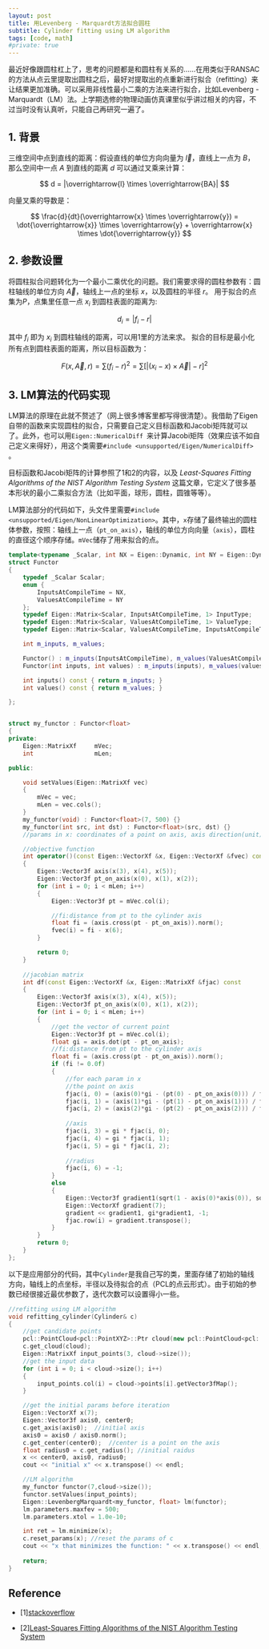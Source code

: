 ```yaml
---
layout: post
title: 用Levenberg - Marquardt方法拟合圆柱
subtitle: Cylinder fitting using LM algorithm
tags: [code, math]
#private: true
---
```


<head>
    <script src="https://cdn.mathjax.org/mathjax/latest/MathJax.js?config=TeX-AMS-MML_HTMLorMML" type="text/javascript"></script>
    <script type="text/x-mathjax-config">
        MathJax.Hub.Config({
            tex2jax: {
            skipTags: ['script', 'noscript', 'style', 'textarea', 'pre'],
            inlineMath: [['$','$']]
            }
        });
    </script>
</head>


最近好像跟圆柱杠上了，思考的问题都是和圆柱有关系的……在用类似于RANSAC的方法从点云里提取出圆柱之后，最好对提取出的点重新进行拟合（refitting）来让结果更加准确。可以采用非线性最小二乘的方法来进行拟合，比如Levenberg - Marquardt（LM）法。上学期选修的物理动画仿真课里似乎讲过相关的内容，不过当时没有认真听，只能自己再研究一遍了。

## 1. 背景
三维空间中点到直线的距离：假设直线的单位方向向量为 $\overrightarrow{l}$，直线上一点为 $B$，那么空间中一点 $A$ 到直线的距离 $d$ 可以通过叉乘来计算：

$$ d = |\overrightarrow{l} \times \overrightarrow{BA}| $$

向量叉乘的导数是：

$$ \frac{d}{dt}(\overrightarrow{x} \times \overrightarrow{y})  = \dot{\overrightarrow{x}} \times \overrightarrow{y} + \overrightarrow{x} \times \dot{\overrightarrow{y}} $$

## 2. 参数设置
将圆柱拟合问题转化为一个最小二乘优化的问题。我们需要求得的圆柱参数有：圆柱轴线的单位方向 $\overrightarrow{A}$，轴线上一点的坐标 $x$，以及圆柱的半径 $r$。
用于拟合的点集为$P$，点集里任意一点 $x_i$ 到圆柱表面的距离为:

$$ d_i =|f_i - r| $$

其中 $f_i$ 即为 $x_i$ 到圆柱轴线的距离，可以用1里的方法来求。
拟合的目标是最小化所有点到圆柱表面的距离，所以目标函数为：

$$ F(x,\overrightarrow{A},r) = \sum(f_i-r)^2 = \sum[|(x_i-x) \times \overrightarrow{A}| - r]^2 $$

## 3. LM算法的代码实现
LM算法的原理在此就不赘述了（网上很多博客里都写得很清楚）。我借助了Eigen自带的函数来实现圆柱的拟合，只需要自己定义目标函数和Jacobi矩阵就可以了。此外，也可以用`Eigen::NumericalDiff `来计算Jacobi矩阵（效果应该不如自己定义来得好），用这个类需要`#include <unsupported/Eigen/NumericalDiff>
`。

目标函数和Jacobi矩阵的计算参照了1和2的内容，以及 *Least-Squares Fitting Algorithms of the NIST Algorithm Testing System* 这篇文章，它定义了很多基本形状的最小二乘拟合方法（比如平面，球形，圆柱，圆锥等等）。

LM算法部分的代码如下，头文件里需要`#include <unsupported/Eigen/NonLinearOptimization>`。其中，`x`存储了最终输出的圆柱体参数，按照：轴线上一点（`pt_on_axis`），轴线的单位方向向量（`axis`），圆柱的直径这个顺序存储。`mVec`储存了用来拟合的点。
```c++
template<typename _Scalar, int NX = Eigen::Dynamic, int NY = Eigen::Dynamic>
struct Functor
{
	typedef _Scalar Scalar;
	enum {
		InputsAtCompileTime = NX,
		ValuesAtCompileTime = NY
	};
	typedef Eigen::Matrix<Scalar, InputsAtCompileTime, 1> InputType;
	typedef Eigen::Matrix<Scalar, ValuesAtCompileTime, 1> ValueType;
	typedef Eigen::Matrix<Scalar, ValuesAtCompileTime, InputsAtCompileTime> JacobianType;

	int m_inputs, m_values;

	Functor() : m_inputs(InputsAtCompileTime), m_values(ValuesAtCompileTime) {}
	Functor(int inputs, int values) : m_inputs(inputs), m_values(values) {}

	int inputs() const { return m_inputs; }
	int values() const { return m_values; }

};


struct my_functor : Functor<float>
{
private:
	Eigen::MatrixXf     mVec;
	int                 mLen;

public:

	void setValues(Eigen::MatrixXf vec)
	{
		mVec = vec;
		mLen = vec.cols();
	}
	my_functor(void) : Functor<float>(7, 500) {}
	my_functor(int src, int dst) : Functor<float>(src, dst) {}
	//params in x: coordinates of a point on axis, axis direction(unit),radius

	//objective function
	int operator()(const Eigen::VectorXf &x, Eigen::VectorXf &fvec) const
	{
		Eigen::Vector3f axis(x(3), x(4), x(5));
		Eigen::Vector3f pt_on_axis(x(0), x(1), x(2));
		for (int i = 0; i < mLen; i++)
		{
			Eigen::Vector3f pt = mVec.col(i);

			//fi:distance from pt to the cylinder axis
			float fi = (axis.cross(pt - pt_on_axis)).norm();
			fvec(i) = fi - x(6);
		}

		return 0;
	}
	
	//jacobian matrix
	int df(const Eigen::VectorXf &x, Eigen::MatrixXf &fjac) const
	{
		Eigen::Vector3f axis(x(3), x(4), x(5));
		Eigen::Vector3f pt_on_axis(x(0), x(1), x(2));
		for (int i = 0; i < mLen; i++)
		{
			//get the vector of current point
			Eigen::Vector3f pt = mVec.col(i);
			float gi = axis.dot(pt - pt_on_axis);
			//fi:distance from pt to the cylinder axis
			float fi = (axis.cross(pt - pt_on_axis)).norm();
			if (fi != 0.0f)
			{
				//for each param in x
				//the point on axis
				fjac(i, 0) = (axis(0)*gi - (pt(0) - pt_on_axis(0))) / fi;
				fjac(i, 1) = (axis(1)*gi - (pt(1) - pt_on_axis(1))) / fi;
				fjac(i, 2) = (axis(2)*gi - (pt(2) - pt_on_axis(2))) / fi;
				
				//axis
				fjac(i, 3) = gi * fjac(i, 0);
				fjac(i, 4) = gi * fjac(i, 1);
				fjac(i, 5) = gi * fjac(i, 2);
				
				//radius
				fjac(i, 6) = -1;
			}
			else
			{
				Eigen::Vector3f gradient1(sqrt(1 - axis(0)*axis(0)), sqrt(1 - axis(1)*axis(1)), sqrt(1 - axis(2)*axis(2)));
				Eigen::VectorXf gradient(7);
				gradient << gradient1, gi*gradient1, -1;
				fjac.row(i) = gradient.transpose();
			}
		}
		return 0;
	}
};
```

以下是应用部分的代码，其中`Cylinder`是我自己写的类，里面存储了初始的轴线方向，轴线上的点坐标，半径以及待拟合的点（PCL的点云形式）。由于初始的参数已经很接近最优参数了，迭代次数可以设置得小一些。
```c++
//refitting using LM algorithm
void refitting_cylinder(Cylinder& c)
{
	//get candidate points
	pcl::PointCloud<pcl::PointXYZ>::Ptr cloud(new pcl::PointCloud<pcl::PointXYZ>());
	c.get_cloud(cloud);
	Eigen::MatrixXf input_points(3, cloud->size());
	//get the input data
	for (int i = 0; i < cloud->size(); i++)
	{
		input_points.col(i) = cloud->points[i].getVector3fMap();
	}

	//get the initial params before iteration
	Eigen::VectorXf x(7);
	Eigen::Vector3f axis0, center0;
	c.get_axis(axis0);	//initial axis
	axis0 = axis0 / axis0.norm();
	c.get_center(center0);	//center is a point on the axis
	float radius0 = c.get_radius();	//initial raidus
	x << center0, axis0, radius0;
	cout << "initial x" << x.transpose() << endl;

	//LM algorithm
	my_functor functor(7,cloud->size());
	functor.setValues(input_points);
	Eigen::LevenbergMarquardt<my_functor, float> lm(functor);
	lm.parameters.maxfev = 500;
	lm.parameters.xtol = 1.0e-10;

	int ret = lm.minimize(x);
	c.reset_params(x); //reset the params of c
	cout << "x that minimizes the function: " << x.transpose() << endl;
	
	return;
}
```

## Reference
- [1][stackoverflow](https://stackoverflow.com/questions/18509228/how-to-use-the-eigen-unsupported-levenberg-marquardt-implementation)

- [2][Least-Squares Fitting Algorithms of the NIST Algorithm Testing System](https://www.nist.gov/publications/least-squares-fitting-algorithms-nist-algorithm-testing-system)
